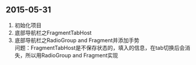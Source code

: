 ## 2015-05-31
1. 初始化项目
2. 底部导航栏之FragmentTabHost
3. 底部导航栏之RadioGroup and Fragment并添加手势  
问题：FragmentTabHost是不保存状态的，填入的信息，在tab切换后会消失，所以用RadioGroup and Fragment实现